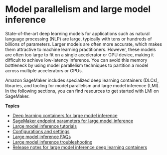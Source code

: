 # Model parallelism and large model inference<a name="realtime-endpoints-large-model-inference"></a>

 State\-of\-the\-art deep learning models for applications such as natural language processing \(NLP\) are large, typically with tens or hundreds of billions of parameters\. Larger models are often more accurate, which makes them attractive to machine learning practitioners\. However, these models are often too large to fit on a single accelerator or GPU device, making it difficult to achieve low\-latency inference\. You can avoid this memory bottleneck by using model parallelism techniques to partition a model across multiple accelerators or GPUs\. 

 Amazon SageMaker includes specialized deep learning containers \(DLCs\), libraries, and tooling for model parallelism and large model inference \(LMI\)\. In the following sections, you can find resources to get started with LMI on SageMaker\. 

**Topics**
+ [Deep learning containers for large model inference](realtime-endpoints-large-model-dlc.md)
+ [SageMaker endpoint parameters for large model inference](realtime-endpoints-large-model-hosting.md)
+ [Large model inference tutorials](realtime-endpoints-large-model-tutorials.md)
+ [Configurations and settings](realtime-endpoints-large-model-configuration.md)
+ [Large model inference FAQs](realtime-endpoints-large-model-faqs.md)
+ [Large model inference troubleshooting](realtime-endpoints-large-model-troubleshooting.md)
+ [Release notes for large model inference deep learning containers](realtime-endpoints-large-model-release-notes.md)